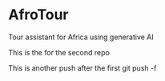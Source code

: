 # AfroTour
Tour assistant for Africa using generative AI


This is the for the second repo

This is another push after the first git push -f